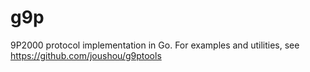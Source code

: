 # g9p

9P2000 protocol implementation in Go. For examples and utilities, see https://github.com/joushou/g9ptools
